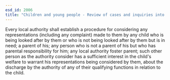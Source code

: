 ```yaml
---
esd_id: 2006
title: "Children and young people - Review of cases and inquiries into representations"
---
```


Every local authority shall establish a procedure for considering any representations (including any complaint) made to them by any child who is being looked after by them or who is not being looked after by them but is in need; a parent of his; any person who is not a parent of his but who has parental responsibility for him; any local authority foster parent; such other person as the authority consider has a sufficient interest in the child's welfare to warrant his representations being considered by them, about the discharge by the authority of any of their qualifying functions in relation to the child.

